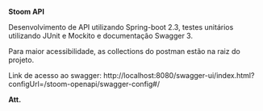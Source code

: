 **Stoom API**

Desenvolvimento de API utilizando Spring-boot 2.3, testes unitários utilizando JUnit e Mockito e documentação Swagger 3.

Para maior acessibilidade, as collections do postman estão na raiz do projeto.

Link de acesso ao swagger: http://localhost:8080/swagger-ui/index.html?configUrl=/stoom-openapi/swagger-config#/

**Att.**
